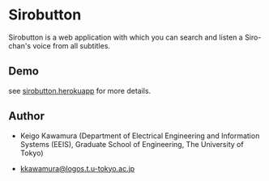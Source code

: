 Sirobutton
====

Sirobutton is a web application with which you can search and listen a Siro-chan's voice from all subtitles.

## Demo

see [sirobutton.herokuapp](https://sirobutton.herokuapp.com/) for more details.

## Author

- Keigo Kawamura (Department of Electrical Engineering and Information Systems (EEIS), Graduate School of Engineering, The University of Tokyo)

 - kkawamura@logos.t.u-tokyo.ac.jp
